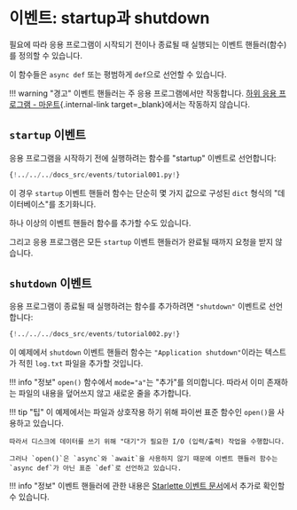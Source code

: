 # 이벤트: startup과 shutdown

필요에 따라 응용 프로그램이 시작되기 전이나 종료될 때 실행되는 이벤트 핸들러(함수)를 정의할 수 있습니다.

이 함수들은 `async def` 또는 평범하게 `def`으로 선언할 수 있습니다.

!!! warning "경고"
    이벤트 핸들러는 주 응용 프로그램에서만 작동합니다. [하위 응용 프로그램 - 마운트](./sub-applications.md){.internal-link target=_blank}에서는 작동하지 않습니다.

## `startup` 이벤트

응용 프로그램을 시작하기 전에 실행하려는 함수를 "startup" 이벤트로 선언합니다:

```Python hl_lines="8"
{!../../../docs_src/events/tutorial001.py!}
```

이 경우 `startup` 이벤트 핸들러 함수는 단순히 몇 가지 값으로 구성된 `dict` 형식의 "데이터베이스"를 초기화니다.

하나 이상의 이벤트 핸들러 함수를 추가할 수도 있습니다.

그리고 응용 프로그램은 모든 `startup` 이벤트 핸들러가 완료될 때까지 요청을 받지 않습니다.

## `shutdown` 이벤트

응용 프로그램이 종료될 때 실행하려는 함수를 추가하려면 `"shutdown"` 이벤트로 선언합니다:

```Python hl_lines="6"
{!../../../docs_src/events/tutorial002.py!}
```

이 예제에서 `shutdown` 이벤트 핸들러 함수는 `"Application shutdown"`이라는 텍스트가 적힌 `log.txt` 파일을 추가할 것입니다.

!!! info "정보"
    `open()` 함수에서 `mode="a"`는 "추가"를 의미합니다. 따라서 이미 존재하는 파일의 내용을 덮어쓰지 않고 새로운 줄을 추가합니다.

!!! tip "팁"
    이 예제에서는 파일과 상호작용 하기 위해 파이썬 표준 함수인 `open()`을 사용하고 있습니다.

    따라서 디스크에 데이터를 쓰기 위해 "대기"가 필요한 I/O (입력/출력) 작업을 수행합니다.

    그러나 `open()`은 `async`와 `await`을 사용하지 않기 때문에 이벤트 핸들러 함수는 `async def`가 아닌 표준 `def`로 선언하고 있습니다.

!!! info "정보"
    이벤트 핸들러에 관한 내용은 <a href="https://www.starlette.io/events/" class="external-link" target="_blank">Starlette 이벤트 문서</a>에서 추가로 확인할 수 있습니다.
